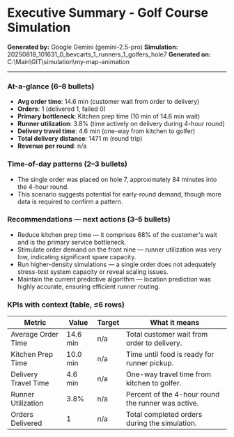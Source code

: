# Executive Summary - Golf Course Simulation

**Generated by:** Google Gemini (gemini-2.5-pro)
**Simulation:** 20250818_101631_0_bevcarts_1_runners_1_golfers_hole7
**Generated on:** C:\Main\GIT\simulation\my-map-animation

---

### At-a-glance (6–8 bullets)
- **Avg order time**: 14.6 min (customer wait from order to delivery)
- **Orders**: 1 (delivered 1, failed 0)
- **Primary bottleneck**: Kitchen prep time (10 min of 14.6 min wait)
- **Runner utilization**: 3.8% (time actively on delivery during 4-hour round)
- **Delivery travel time**: 4.6 min (one-way from kitchen to golfer)
- **Total delivery distance**: 1471 m (round trip)
- **Revenue per round**: n/a

### Time-of-day patterns (2–3 bullets)
- The single order was placed on hole 7, approximately 84 minutes into the 4-hour round.
- This scenario suggests potential for early-round demand, though more data is required to confirm a pattern.

### Recommendations — next actions (3–5 bullets)
- Reduce kitchen prep time — it comprises 68% of the customer's wait and is the primary service bottleneck.
- Stimulate order demand on the front nine — runner utilization was very low, indicating significant spare capacity.
- Run higher-density simulations — a single order does not adequately stress-test system capacity or reveal scaling issues.
- Maintain the current predictive algorithm — location prediction was highly accurate, ensuring efficient runner routing.

### KPIs with context (table, ≤6 rows)
| Metric | Value | Target | What it means |
| - | - | - | - |
| Average Order Time | 14.6 min | n/a | Total customer wait from order to delivery. |
| Kitchen Prep Time | 10.0 min | n/a | Time until food is ready for runner pickup. |
| Delivery Travel Time | 4.6 min | n/a | One-way travel time from kitchen to golfer. |
| Runner Utilization | 3.8% | n/a | Percent of the 4-hour round the runner was active. |
| Orders Delivered | 1 | n/a | Total completed orders during the simulation. |